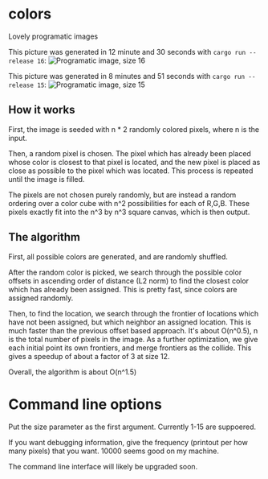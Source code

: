 # colors
Lovely programatic images

This picture was generated in 12 minute and 30 seconds with `cargo run --release 16`:
![Programatic image, size 16](pic16-1661210021.png)

This picture was generated in 8 minutes and 51 seconds with `cargo run --release 15`:
![Programatic image, size 15](pic15-1623744363.png)

## How it works

First, the image is seeded with n * 2 randomly colored pixels, where n is the input.

Then, a random pixel is chosen. The pixel which has already been placed whose color is closest to that pixel is located, and the new pixel is placed as close as possible to the pixel which was located. This process is repeated until the image is filled.

The pixels are not chosen purely randomly, but are instead a random ordering over a color cube with n^2 possibilities for each of R,G,B. These pixels exactly fit into the n^3 by n^3 square canvas, which is then output.

## The algorithm

First, all possible colors are generated, and are randomly shuffled.

After the random color is picked, we search through the possible color offsets in ascending order of distance (L2 norm) to find the closest color which has already been assigned. This is pretty fast, since colors are assigned randomly.

Then, to find the location, we search through the frontier of locations which have not been assigned, but which neighbor an assigned location. This is much faster than the previous offset based approach. It's about O(n^0.5), n is the total number of pixels in the image.
As a further optimization, we give each initial point its own frontiers, and merge frontiers as the collide. This gives a speedup of about a factor of 3 at size 12.

Overall, the algorithm is about O(n^1.5)

# Command line options

Put the size parameter as the first argument. Currently 1-15 are suppoered.

If you want debugging information, give the frequency (printout per how many pixels) that you want.
10000 seems good on my machine.

The command line interface will likely be upgraded soon.

